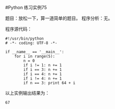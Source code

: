 #Python 练习实例75



题目：放松一下，算一道简单的题目。
程序分析：无。


程序源代码：

```
#!/usr/bin/python
# -*- coding: UTF-8 -*-

if __name__ == '__main__':
    for i in range(5):
        n = 0
        if i != 1: n += 1
        if i == 3: n += 1
        if i == 4: n += 1
        if i != 4: n += 1
        if n == 3: print 64 + i
```

以上实例输出结果为：

```
67
```